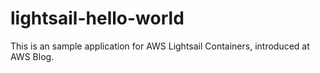 # lightsail-hello-world

This is an sample application for AWS Lightsail Containers, introduced at AWS Blog.
